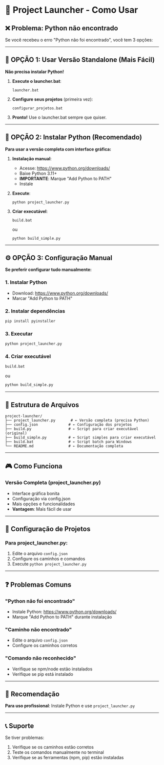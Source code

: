 # 🚀 Project Launcher - Como Usar

## ❌ Problema: Python não encontrado

Se você recebeu o erro "Python não foi encontrado", você tem 3 opções:

---

## 🎯 **OPÇÃO 1: Usar Versão Standalone (Mais Fácil)**

**Não precisa instalar Python!**

1. **Execute o launcher.bat**:
   ```
   launcher.bat
   ```

2. **Configure seus projetos** (primeira vez):
   ```
   configurar_projetos.bat
   ```

3. **Pronto!** Use o launcher.bat sempre que quiser.

---

## 🐍 **OPÇÃO 2: Instalar Python (Recomendado)**

**Para usar a versão completa com interface gráfica:**

1. **Instalação manual**:
   - Acesse: https://www.python.org/downloads/
   - Baixe Python 3.11+
   - **IMPORTANTE**: Marque "Add Python to PATH"
   - Instale

2. **Execute**:
   ```
   python project_launcher.py
   ```

3. **Criar executável**:
   ```
   build.bat
   ```
   ou
   ```
   python build_simple.py
   ```

---

## ⚙️ **OPÇÃO 3: Configuração Manual**

**Se preferir configurar tudo manualmente:**

### 1. Instalar Python
- Download: https://www.python.org/downloads/
- Marcar "Add Python to PATH"

### 2. Instalar dependências
```cmd
pip install pyinstaller
```

### 3. Executar
```cmd
python project_launcher.py
```

### 4. Criar executável
```cmd
build.bat
```
ou
```cmd
python build_simple.py
```

---

## 📁 **Estrutura de Arquivos**

```
project-launcher/
├── project_launcher.py       # ← Versão completa (precisa Python)
├── config.json              # ← Configuração dos projetos
├── build.py                 # ← Script para criar executável (original)
├── build_simple.py          # ← Script simples para criar executável
├── build.bat                # ← Script batch para Windows
└── README.md                # ← Documentação completa
```

---

## 🎮 **Como Funciona**

### Versão Completa (project_launcher.py)
- Interface gráfica bonita
- Configuração via config.json
- Mais opções e funcionalidades
- **Vantagem**: Mais fácil de usar

---

## 🔧 **Configuração de Projetos**

### Para project_launcher.py:
1. Edite o arquivo `config.json`
2. Configure os caminhos e comandos
3. Execute `python project_launcher.py`

---

## ❓ **Problemas Comuns**

### "Python não foi encontrado"
- Instale Python: https://www.python.org/downloads/
- Marque "Add Python to PATH" durante instalação

### "Caminho não encontrado"
- Edite o arquivo `config.json`
- Configure os caminhos corretos

### "Comando não reconhecido"
- Verifique se npm/node estão instalados
- Verifique se pip está instalado

---

## 🎯 **Recomendação**

**Para uso profissional**: Instale Python e use `project_launcher.py`

---

## 📞 **Suporte**

Se tiver problemas:
1. Verifique se os caminhos estão corretos
2. Teste os comandos manualmente no terminal
3. Verifique se as ferramentas (npm, pip) estão instaladas
